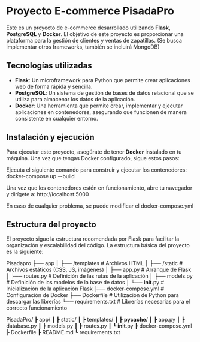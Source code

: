 # Proyecto E-commerce PisadaPro

Este es un proyecto de e-commerce desarrollado utilizando **Flask**, **PostgreSQL** y **Docker**. El objetivo de este proyecto es proporcionar una plataforma para la gestión de clientes y ventas de zapatillas. (Se busca implementar otros frameworks, también se incluirá MongoDB)

## Tecnologías utilizadas

- **Flask**: Un microframework para Python que permite crear aplicaciones web de forma rápida y sencilla.
- **PostgreSQL**: Un sistema de gestión de bases de datos relacional que se utiliza para almacenar los datos de la aplicación.
- **Docker**: Una herramienta que permite crear, implementar y ejecutar aplicaciones en contenedores, asegurando que funcionen de manera consistente en cualquier entorno.

## Instalación y ejecución

Para ejecutar este proyecto, asegúrate de tener **Docker** instalado en tu máquina. Una vez que tengas Docker configurado, sigue estos pasos:

Ejecuta el siguiente comando para construir y ejecutar los contenedores: docker-compose up --build

Una vez que los contenedores estén en funcionamiento, abre tu navegador y dirígete a: http://localhost:5000

En caso de cualquier problema, se puede modificar el docker-compose.yml

## Estructura del proyecto
El proyecto sigue la estructura recomendada por Flask para facilitar la organización y escalabilidad del código. La estructura básica del proyecto es la siguiente:

Pisadapro
├── app
│   ├── /templates       # Archivos HTML
│   ├── /static          # Archivos estáticos (CSS, JS, imágenes)
│   ├── app.py           # Arranque de Flask
│   ├── routes.py        # Definición de las rutas de la aplicación
│   ├── models.py        # Definición de los modelos de la base de datos
│   └── __init__.py      # Inicialización de la aplicación Flask
├── docker-compose.yml   # Configuración de Docker
├── Dockerfile           # Utilización de Python para descargar las librerías
└── requirements.txt     # Librerías necesarias para el correcto funcionamiento

PisadaPro/
┣ app/
┃ ┣ static/
┃ ┣ templates/
┃ ┣ __pycache__/
┃ ┣ app.py
┃ ┣ database.py
┃ ┣ models.py
┃ ┣ routes.py
┃ ┗ __init__.py
┣ docker-compose.yml
┣ Dockerfile
┣ README.md
┗ requirements.txt